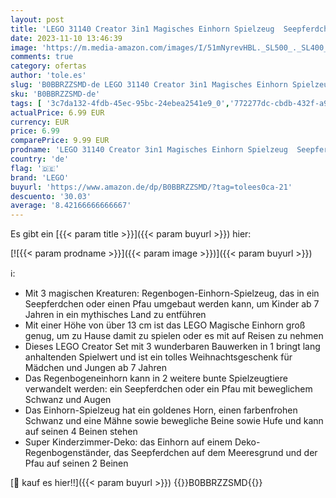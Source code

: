 ```yaml
---
layout: post
title: 'LEGO 31140 Creator 3in1 Magisches Einhorn Spielzeug  Seepferdchen  Pfau  Regenbogen-Einhorn-Tierfiguren  Geschenk zu Weihnachten für Mädchen und Jungen  baubares Spielzeug'
date: 2023-11-10 13:46:39
image: 'https://m.media-amazon.com/images/I/51mNyrevHBL._SL500_._SL400_.jpg'
comments: true
category: ofertas
author: 'tole.es'
slug: 'B0BBRZZSMD-de LEGO 31140 Creator 3in1 Magisches Einhorn Spielzeug...'
sku: 'B0BBRZZSMD-de'
tags: [ '3c7da132-4fdb-45ec-95bc-24ebea2541e9_0','772277dc-cbdb-432f-a915-25a321e9ed8c_0','772277dc-cbdb-432f-a915-25a321e9ed8c_3901','772277dc-cbdb-432f-a915-25a321e9ed8c_4401','Arborist Merchandising Root','Bauklötze & Bausteine','Bauspielzeug & Konstruktionsspielzeug','Custom Stores','LEGO','Lego Creator','Selektion1','Self Service','Special Features Stores','Spiele, Spielzeug und Sammlerstücke für große Kinder','Spielzeug','Xmas23 Most wanted Toys','lego','🇩🇪', ]
actualPrice: 6.99 EUR
currency: EUR
price: 6.99
comparePrice: 9.99 EUR
prodname: 'LEGO 31140 Creator 3in1 Magisches Einhorn Spielzeug  Seepferdchen  Pfau  Regenbogen-Einhorn-Tierfiguren  Geschenk zu Weihnachten für Mädchen und Jungen  baubares Spielzeug'
country: 'de'
flag: '🇩🇪'
brand: 'LEGO'
buyurl: 'https://www.amazon.de/dp/B0BBRZZSMD/?tag=tolees0ca-21'
descuento: '30.03'
average: '8.42166666666667'
---
```


Es gibt ein [{{< param title >}}]({{< param buyurl >}}) hier:

[![{{< param prodname >}}]({{< param image >}})]({{< param buyurl >}})

ℹ️:

- Mit 3 magischen Kreaturen: Regenbogen-Einhorn-Spielzeug, das in ein Seepferdchen oder einen Pfau umgebaut werden kann, um Kinder ab 7 Jahren in ein mythisches Land zu entführen
- Mit einer Höhe von über 13 cm ist das LEGO Magische Einhorn groß genug, um zu Hause damit zu spielen oder es mit auf Reisen zu nehmen
- Dieses LEGO Creator Set mit 3 wunderbaren Bauwerken in 1 bringt lang anhaltenden Spielwert und ist ein tolles Weihnachtsgeschenk für Mädchen und Jungen ab 7 Jahren
- Das Regenbogeneinhorn kann in 2 weitere bunte Spielzeugtiere verwandelt werden: ein Seepferdchen oder ein Pfau mit beweglichem Schwanz und Augen
- Das Einhorn-Spielzeug hat ein goldenes Horn, einen farbenfrohen Schwanz und eine Mähne sowie bewegliche Beine sowie Hufe und kann auf seinen 4 Beinen stehen
- Super Kinderzimmer-Deko: das Einhorn auf einem Deko-Regenbogenständer, das Seepferdchen auf dem Meeresgrund und der Pfau auf seinen 2 Beinen

[🛒 kauf es hier!!]({{< param buyurl >}})
{{<world>}}B0BBRZZSMD{{</world>}}
